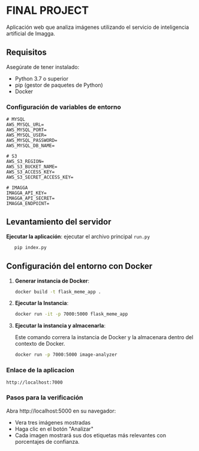 # FINAL PROJECT

Aplicación web que analiza imágenes utilizando el servicio de inteligencia artificial de Imagga.

## Requisitos

Asegúrate de tener instalado:

- Python 3.7 o superior
- pip (gestor de paquetes de Python)
- Docker

### Configuración de variables de entorno

```
# MYSQL
AWS_MYSQL_URL=
AWS_MYSQL_PORT=
AWS_MYSQL_USER=
AWS_MYSQL_PASSWORD=
AWS_MYSQL_DB_NAME=

# S3
AWS_S3_REGION=
AWS_S3_BUCKET_NAME=
AWS_S3_ACCESS_KEY=
AWS_S3_SECRET_ACCESS_KEY=

# IMAGGA
IMAGGA_API_KEY=
IMAGGA_API_SECRET=
IMAGGA_ENDPOINT=

```

## Levantamiento del servidor

**Ejecutar la aplicación**: ejecutar el archivo principal `run.py`

   ```bash
      pip index.py
   ```

## Configuración del entorno con Docker

1. **Generar instancia de Docker**:

   ```bash
   docker build -t flask_meme_app .
   ```
2. **Ejecutar la Instancia**:

   ```bash
   docker run -it -p 7000:5000 flask_meme_app
   ```
3. **Ejecutar la instancia y almacenarla**:

   Este comando correra la instancia de Docker y la almacenara dentro del contexto de Docker.
   ```bash
   docker run -p 7000:5000 image-analyzer
   ```
### Enlace de la aplicacion

    http://localhost:7000


### Pasos para la verificación

Abra http://localhost:5000 en su navegador:
* Vera tres imágenes mostradas
* Haga clic en el botón "Analizar"
* Cada imagen mostrará sus dos etiquetas más relevantes con porcentajes de confianza.
